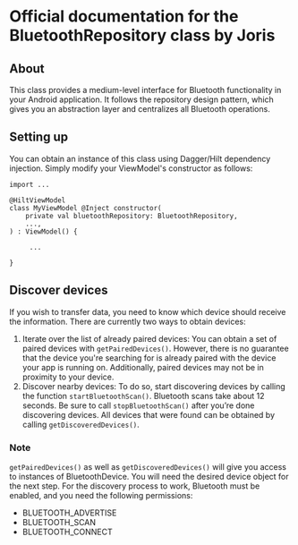 # Official documentation for the BluetoothRepository class by Joris
## About
This class provides a medium-level interface for Bluetooth functionality in your Android application.
It follows the repository design pattern, which gives you an abstraction layer and centralizes all Bluetooth operations.
## Setting up
You can obtain an instance of this class using Dagger/Hilt dependency injection.
Simply modify your ViewModel's constructor as follows:
```
import ...
        
@HiltViewModel
class MyViewModel @Inject constructor(
    private val bluetoothRepository: BluetoothRepository,
    ...,
) : ViewModel() {

     ...
     
}
```
## Discover devices
If you wish to transfer data, you need to know which device should receive the information.
There are currently two ways to obtain devices:
1. Iterate over the list of already paired devices:
   You can obtain a set of paired devices with `getPairedDevices()`.
   However, there is no guarantee that the device you're searching for is already paired with the device your app is running on.
   Additionally, paired devices may not be in proximity to your device.
2. Discover nearby devices:
   To do so, start discovering devices by calling the function `startBluetoothScan()`.
   Bluetooth scans take about 12 seconds. Be sure to call `stopBluetoothScan()` after you’re done discovering devices.
   All devices that were found can be obtained by calling `getDiscoveredDevices()`.
### Note   
   `getPairedDevices()` as well as `getDiscoveredDevices()` will give you access to instances of BluetoothDevice.
   You will need the desired device object for the next step.
   For the discovery process to work, Bluetooth must be enabled, and you need the following permissions:
   * BLUETOOTH_ADVERTISE
   * BLUETOOTH_SCAN
   * BLUETOOTH_CONNECT